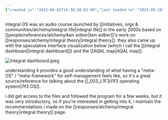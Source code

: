 ```yaml
---
{"created in":"2022-04-02T14:30:50-03:00","last tended to":"2024-09-29T14:33:59-03:00","tags":["🌿","integraltheory","course"],"notestage":["🌿"],"dg-publish":true,"created":"2022-04-02T14:30:50.079-03:00","updated":"2025-06-17T15:05:22.185-03:00","permalink":"/references/alchemy/integral-os/","dgPassFrontmatter":true}
---
```


integral OS was an audio course launched by [[initiatives, orgs & communities/alchemy/integral life\|integral life]] in the early 2000s based on [[people/references/alchemy/ken wilber\|ken wilber]]'s work on [[responses/alchemy/integral theory\|integral theory]]. they also came up with the speculative interface visualization below (which i call the [[integral dashboard\|integral dashboard]]) and the [[AQAL map\|AQAL map]].

![integral dashboard.jpeg](/img/user/images/interfaces%20&%20designs/integral%20dashboard.jpeg)

understanding it provides a good understanding of what having a "meta-OS" / "meta-framework" for self-management feels like, so it's a great source/reference for talking about the [[_003_L1F3/l1f3 operating system\|l1f3 OS]].

i did get access to the files and followed the program for a few weeks, but it was very introductory, so if you're interested in getting into it, i maintain the recommendations i made on the [[responses/alchemy/integral theory\|integral theory]] page.